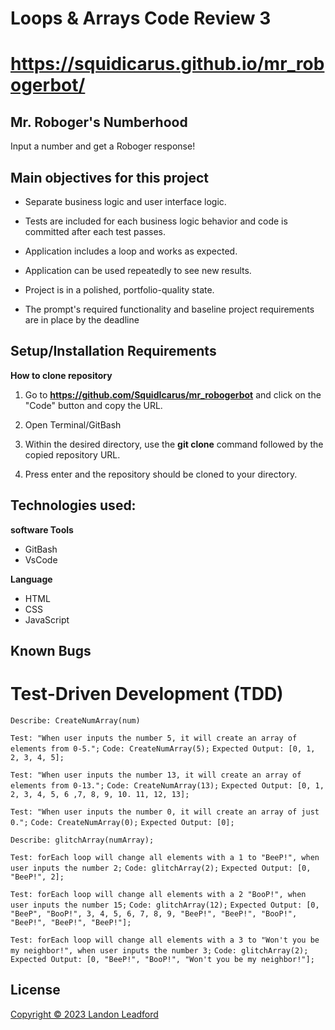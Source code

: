 # Loops & Arrays Code Review 3

# https://squidicarus.github.io/mr_robogerbot/

## Mr. Roboger's Numberhood

Input a number and get a Roboger response!

## Main objectives for this project

- Separate business logic and user interface logic.

- Tests are included for each business logic behavior and code is committed after each test passes.

- Application includes a loop and works as expected.

- Application can be used repeatedly to see new results.

- Project is in a polished, portfolio-quality state.

- The prompt's required functionality and baseline project requirements are in place by the deadline

## Setup/Installation Requirements

**How to clone repository**

1. Go to 
**https://github.com/SquidIcarus/mr_robogerbot**
and click on the "Code" button and copy the URL.

2. Open Terminal/GitBash

3. Within the desired directory, use the **git clone** command followed by the copied repository URL.

4. Press enter and the repository should be cloned to your directory.



## Technologies used:

**software Tools**
- GitBash
- VsCode

**Language**
- HTML
- CSS
- JavaScript

## Known Bugs

# Test-Driven Development (TDD)

```Describe: CreateNumArray(num)```

```Test: "When user inputs the number 5, it will create an array of elements from 0-5.";```
```Code: CreateNumArray(5);``` 
```Expected Output: [0, 1, 2, 3, 4, 5];```

```Test: "When user inputs the number 13, it will create an array of elements from 0-13.";```
```Code: CreateNumArray(13);``` 
```Expected Output: [0, 1, 2, 3, 4, 5, 6 ,7, 8, 9, 10. 11, 12, 13];```

```Test: "When user inputs the number 0, it will create an array of just 0.";```
```Code: CreateNumArray(0);```
```Expected Output: [0];```

```Describe: glitchArray(numArray);```

```Test: forEach loop will change all elements with a 1 to "BeeP!", when user inputs the number 2;```
```Code: glitchArray(2);```
```Expected Output: [0, "BeeP!", 2];```

```Test: forEach loop will change all elements with a 2 "BooP!", when user inputs the number 15;```
```Code: glitchArray(12);```
```Expected Output: [0, "BeeP", "BooP!", 3, 4, 5, 6, 7, 8, 9, "BeeP!", "BeeP!", "BooP!", "BeeP!", "BeeP!", "BeeP!"];```

```Test: forEach loop will change all elements with a 3 to "Won't you be my neighbor!", when user inputs the number 3;```
```Code: glitchArray(2);```
```Expected Output: [0, "BeeP!", "BooP!", "Won't you be my neighbor!"];```




## License
[Copyright © 2023 Landon Leadford](LICENSE.txt)
